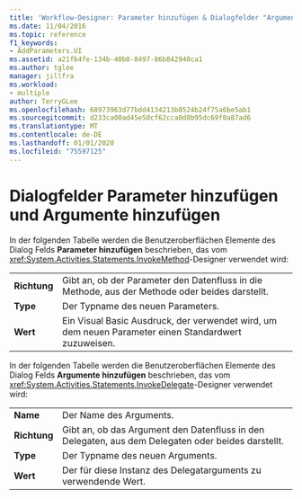 ```yaml
---
title: 'Workflow-Designer: Parameter hinzufügen & Dialogfelder "Argumente hinzufügen"'
ms.date: 11/04/2016
ms.topic: reference
f1_keywords:
- AddParameters.UI
ms.assetid: a21fb4fe-134b-40b0-8497-86b842940ca1
ms.author: tglee
manager: jillfra
ms.workload:
- multiple
author: TerryGLee
ms.openlocfilehash: 68973963d77bdd4134213b8524b24f75a6be5ab1
ms.sourcegitcommit: d233ca00ad45e50cf62cca0d0b95dc69f0a87ad6
ms.translationtype: MT
ms.contentlocale: de-DE
ms.lasthandoff: 01/01/2020
ms.locfileid: "75597125"
---
```

# <a name="add-parameters-and-add-arguments-dialog-boxes"></a>Dialogfelder Parameter hinzufügen und Argumente hinzufügen

In der folgenden Tabelle werden die Benutzeroberflächen Elemente des Dialog Felds **Parameter hinzufügen** beschrieben, das vom <xref:System.Activities.Statements.InvokeMethod>-Designer verwendet wird:

|||
|-|-|
|**Richtung**|Gibt an, ob der Parameter den Datenfluss in die Methode, aus der Methode oder beides darstellt.|
|**Type**|Der Typname des neuen Parameters.|
|**Wert**|Ein Visual Basic Ausdruck, der verwendet wird, um dem neuen Parameter einen Standardwert zuzuweisen.|

In der folgenden Tabelle werden die Benutzeroberflächen Elemente des Dialog Felds **Argumente hinzufügen** beschrieben, das vom <xref:System.Activities.Statements.InvokeDelegate>-Designer verwendet wird:

|||
|-|-|
|**Name**|Der Name des Arguments.|
|**Richtung**|Gibt an, ob das Argument den Datenfluss in den Delegaten, aus dem Delegaten oder beides darstellt.|
|**Type**|Der Typname des neuen Arguments.|
|**Wert**|Der für diese Instanz des Delegatarguments zu verwendende Wert.|
